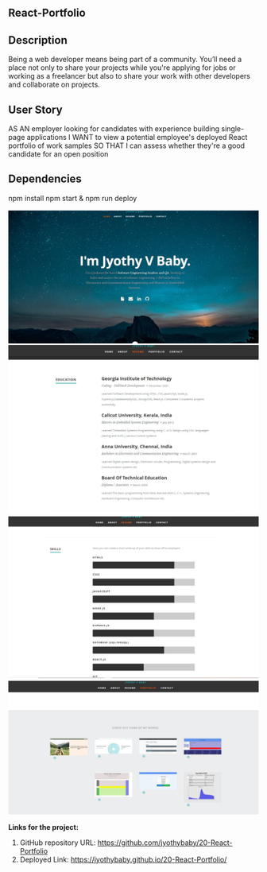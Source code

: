 ## React-Portfolio

## Description
Being a web developer means being part of a community. You’ll need a place not only to share your projects while you're applying for jobs or working as a freelancer but also to share your work with other developers and collaborate on projects.

## User Story
AS AN employer looking for candidates with experience building single-page applications
I WANT to view a potential employee's deployed React portfolio of work samples
SO THAT I can assess whether they're a good candidate for an open position


## Dependencies
npm install
npm start & npm run deploy

![screen-1](https://github.com/jyothybaby/20-React-Portfolio/blob/main/screenshots/Capture1.JPG)<br>
![screen-2](https://github.com/jyothybaby/20-React-Portfolio/blob/main/screenshots/Capture2.JPG)<br>
![screen-3](https://github.com/jyothybaby/20-React-Portfolio/blob/main/screenshots/Capture3.JPG)<br>
![screen-4](https://github.com/jyothybaby/20-React-Portfolio/blob/main/screenshots/Capture4.JPG)<br>

<b>Links for the project:</b><br>
1. GitHub repository URL: https://github.com/jyothybaby/20-React-Portfolio
2. Deployed Link:   https://jyothybaby.github.io/20-React-Portfolio/